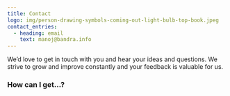 ```yaml
---
title: Contact
logo: img/person-drawing-symbols-coming-out-light-bulb-top-book.jpeg
contact_entries:
  - heading: email
    text: manoj@bandra.info
---
```


We’d love to get in touch with you and hear your ideas and
questions. We strive to grow and improve constantly and your feedback
is valuable for us.

<h3 class="f4 b lh-title mb2">How can I get…?</h3>
